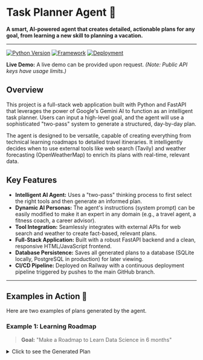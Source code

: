 # Task Planner Agent 🚀

**A smart, AI-powered agent that creates detailed, actionable plans for any goal, from learning a new skill to planning a vacation.**

---

[![Python Version](https://img.shields.io/badge/Python-3.12-blue.svg)](https://www.python.org/downloads/)
[![Framework](https://img.shields.io/badge/Framework-FastAPI-green.svg)](https://fastapi.tiangolo.com/)
[![Deployment](https://img.shields.io/badge/Deployed%20on-Railway-lightgrey.svg)](https://railway.app/)

**Live Demo:** A live demo can be provided upon request. *(Note: Public API keys have usage limits.)*

## Overview

This project is a full-stack web application built with Python and FastAPI that leverages the power of Google's Gemini AI to function as an intelligent task planner. Users can input a high-level goal, and the agent will use a sophisticated "two-pass" system to generate a structured, day-by-day plan.

The agent is designed to be versatile, capable of creating everything from technical learning roadmaps to detailed travel itineraries. It intelligently decides when to use external tools like web search (Tavily) and weather forecasting (OpenWeatherMap) to enrich its plans with real-time, relevant data.

## Key Features

* **Intelligent AI Agent:** Uses a "two-pass" thinking process to first select the right tools and then generate an informed plan.
* **Dynamic AI Personas:** The agent's instructions (system prompt) can be easily modified to make it an expert in any domain (e.g., a travel agent, a fitness coach, a career advisor).
* **Tool Integration:** Seamlessly integrates with external APIs for web search and weather to create fact-based, relevant plans.
* **Full-Stack Application:** Built with a robust FastAPI backend and a clean, responsive HTML/JavaScript frontend.
* **Database Persistence:** Saves all generated plans to a database (SQLite locally, PostgreSQL in production) for later viewing.
* **CI/CD Pipeline:** Deployed on Railway with a continuous deployment pipeline triggered by pushes to the main GitHub branch.

---
## Examples in Action 📝

Here are two examples of plans generated by the agent.

### Example 1: Learning Roadmap

> **Goal:** "Make a Roadmap to Learn Data Science in 6 months"

<details>
<summary>Click to see the Generated Plan</summary>

```json
{
  "goal": "Make a Roadmap to Learn Data Science in 6 months",
  "overview": "A comprehensive 6-month roadmap for learning data science, progressing from fundamentals to advanced projects.",
  "estimated_duration": "6 months",
  "daily_breakdown": [
    {
      "day": 1,
      "focus": "Month 1: Foundations - Python & Math",
      "tasks": [
        {
          "task": "Complete a Python fundamentals course (e.g., Codecademy, Python for Everybody).",
          "estimated_time": "3 weeks",
          "priority": "high"
        },
        {
          "task": "Review essential math concepts: Linear Algebra and Statistics (e.g., Khan Academy).",
          "estimated_time": "1 week",
          "priority": "high"
        }
      ]
    },
    {
      "day": 31,
      "focus": "Month 2: Data Analysis & Visualization",
      "tasks": [
        {
          "task": "Master data manipulation with Pandas and NumPy.",
          "estimated_time": "2 weeks",
          "priority": "high"
        },
        {
          "task": "Learn data visualization with Matplotlib and Seaborn. Create various plots from sample datasets.",
          "estimated_time": "2 weeks",
          "priority": "high"
        }
      ]
    },
    {
      "day": 61,
      "focus": "Month 3: Machine Learning Fundamentals",
      "tasks": [
        {
          "task": "Learn core ML concepts (supervised vs. unsupervised, regression, classification) using Scikit-learn.",
          "estimated_time": "4 weeks",
          "priority": "high"
        }
      ]
    },
    {
      "day": 91,
      "focus": "Month 4: Project 1 - Predictive Modeling",
      "tasks": [
        {
          "task": "Find a dataset on Kaggle and build an end-to-end regression or classification model. Document the process.",
          "estimated_time": "4 weeks",
          "priority": "high"
        }
      ]
    },
    {
      "day": 121,
      "focus": "Month 5: SQL and Deep Learning Basics",
      "tasks": [
        {
          "task": "Complete an intensive SQL course for data analysis.",
          "estimated_time": "2 weeks",
          "priority": "high"
        },
        {
          "task": "Learn the fundamentals of neural networks using TensorFlow or PyTorch.",
          "estimated_time": "2 weeks",
          "priority": "high"
        }
      ]
    },
    {
      "day": 151,
      "focus": "Month 6: Project 2 & Portfolio Building",
      "tasks": [
        {
          "task": "Complete a second, more complex project, potentially involving deep learning.",
          "estimated_time": "3 weeks",
          "priority": "high"
        },
        {
          "task": "Build a personal portfolio website or GitHub profile to showcase your projects.",
          "estimated_time": "1 week",
          "priority": "high"
        }
      ]
    }
  ],
  "success_metrics": [
    "Complete at least two end-to-end data science projects.",
    "Create a professional portfolio showcasing skills and projects.",
    "Develop a strong understanding of core machine learning algorithms."
  ],
  "potential_challenges": [
    "The vastness of the data science field can be overwhelming.",
    "Finding clean and interesting datasets for projects.",
    "Staying motivated during challenging theoretical concepts."
  ]
}
</details>

Example 2: Travel Itinerary
Goal: "Plan a 4-day photography trip to London next week"

<details>
<summary>Click to see the Generated Plan</summary>

JSON

{
  "goal": "Plan a 4-day photography trip to London next week",
  "overview": "This plan outlines a 4-day London photography trip focusing on iconic landmarks and diverse street scenes, leveraging favorable weather conditions.",
  "estimated_duration": "4 days",
  "daily_breakdown": [
    {
      "day": 1,
      "focus": "Iconic Landmarks & South Bank",
      "tasks": [
        {
          "task": "Morning: Visit St. Paul's Cathedral and photograph from the Millennium Bridge for a classic shot.",
          "estimated_time": "3 hours",
          "priority": "high"
        },
        {
          "task": "Afternoon: Capture images of the London Eye and Houses of Parliament from the South Bank.",
          "estimated_time": "4 hours",
          "priority": "high"
        },
        {
          "task": "Evening: Photograph the unique architecture of Leadenhall Market, especially during 'blue hour'.",
          "estimated_time": "2 hours",
          "priority": "high"
        }
      ]
    },
    {
      "day": 2,
      "focus": "Street Photography & Royal Parks",
      "tasks": [
        {
          "task": "Morning: Explore the vibrant street art and culture of Shoreditch.",
          "estimated_time": "4 hours",
          "priority": "high"
        },
        {
          "task": "Afternoon: Visit St. James's Park for photos of wildlife, scenery, and views of Buckingham Palace.",
          "estimated_time": "3 hours",
          "priority": "high"
        }
      ]
    },
    {
      "day": 3,
      "focus": "Hidden Gems & River Views",
      "tasks": [
        {
          "task": "Morning: Photograph the ruins and garden of St. Dunstan-in-the-East, a hidden gem.",
          "estimated_time": "2 hours",
          "priority": "high"
        },
        {
          "task": "Afternoon: Take a walk from Tower Bridge to London Bridge for various perspectives of the city skyline.",
          "estimated_time": "3 hours",
          "priority": "high"
        }
      ]
    },
    {
      "day": 4,
      "focus": "Final Shots & Departure",
      "tasks": [
        {
          "task": "Morning: Revisit a favorite location for different lighting conditions or to capture missed shots.",
          "estimated_time": "3 hours",
          "priority": "high"
        },
        {
          "task": "Afternoon: Back up photos and prepare for departure.",
          "estimated_time": "2 hours",
          "priority": "high"
        }
      ]
    }
  ],
  "success_metrics": [
    "Capture at least 20 high-quality images for a portfolio.",
    "Photograph at least 5 different iconic London landmarks.",
    "Successfully navigate between locations using public transport."
  ],
  "potential_challenges": [
    "Unpredictable London weather affecting lighting and plans.",
    "Large crowds at popular tourist locations.",
    "Navigating the London Underground efficiently."
  ]
}
</details>

Architecture Diagram
Code snippet

flowchart TD
    subgraph "User's Browser"
        A[Frontend - index.html]
    end

    subgraph "Railway.app Cloud Platform"
        B[FastAPI Backend - main.py]
        C[Database - PostgreSQL]
    end
    
    subgraph "AI & Tools"
        D[AI Agent - agent.py]
        E[Google Gemini API]
        F[External Tools - tools.py]
        G[Tavily Web Search API]
        H[OpenWeatherMap API]
    end

    A -- HTTP Request --> B
    B -- Calls --> D
    B -- Reads/Writes --> C
    D -- Pass 1: Selects Tools --> E
    E -- Tool Choice --> D
    D -- Executes --> F
    F -- Calls --> G
    F -- Calls --> H
    D -- Pass 2: Generates Plan w/ Tool Data --> E
    E -- Final Plan --> D
    D -- Returns Plan --> B
    B -- HTTP Response --> A
Technology Stack
Backend: Python, FastAPI, Uvicorn, Gunicorn

AI: Google Gemini

Database: SQLAlchemy, PostgreSQL (production), SQLite (local)

Frontend: HTML, CSS, vanilla JavaScript

Deployment: Railway, Git, GitHub

External APIs: Tavily (Web Search), OpenWeatherMap

Local Setup and Installation
Prerequisites
Python 3.10+

An IDE like VS Code

Git

1. Clone the Repository
Bash

git clone [https://github.com/YourUsername/Task-Planner-Agent.git](https://github.com/YourUsername/Task-Planner-Agent.git)
cd Task-Planner-Agent
2. Create and Activate Virtual Environment
Bash

# Create the environment
python -m venv venv

# Activate it (on Windows PowerShell)
.\venv\Scripts\Activate.ps1

# On macOS/Linux
source venv/bin/activate
3. Install Dependencies
Bash

pip install -r requirements.txt
4. Configure Environment Variables
Create a file named .env in the root of the project and add your API keys:

GEMINI_API_KEY="YOUR_GEMINI_API_KEY_HERE"
TAVILY_API_KEY="YOUR_TAVILY_API_KEY_HERE"
OPENWEATHER_API_KEY="YOUR_OPENWEATHER_API_KEY_HERE"
5. Run the Application
Bash

uvicorn main:app --reload
The application will be available at http://localhost:8000.

AI Usage Disclosure
This project was developed with the assistance of AI tools. AI was used for generating boilerplate code, debugging, and as an intellectual sparring partner to refine logic and explore solutions, particularly during the implementation of the agent.py and the refactoring of the main.py file. All code was reviewed, tested, and customized by the human developer to fit the project's specific requirements and ensure quality.
